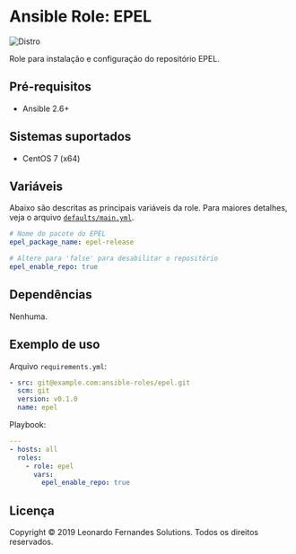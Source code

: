 # Ansible Role: EPEL

![Distro](https://img.shields.io/badge/centos-7-blue.svg)

Role para instalação e configuração do repositório EPEL.

## Pré-requisitos

- Ansible 2.6+

## Sistemas suportados

- CentOS 7 (x64)

## Variáveis

Abaixo são descritas as principais variáveis da role. Para maiores detalhes, veja
o arquivo [`defaults/main.yml`](defaults/main.yml).

```yaml
# Nome do pacote do EPEL
epel_package_name: epel-release

# Altere para 'false' para desabilitar o repositório
epel_enable_repo: true
```

## Dependências

Nenhuma.

## Exemplo de uso

Arquivo `requirements.yml`:

```yaml
- src: git@example.com:ansible-roles/epel.git
  scm: git
  version: v0.1.0
  name: epel
```

Playbook:

```yaml
---
- hosts: all
  roles:
    - role: epel
      vars:
        epel_enable_repo: true
```

## Licença

Copyright © 2019 Leonardo Fernandes Solutions. Todos os direitos reservados.
